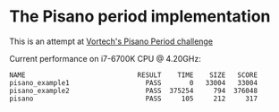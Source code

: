 The Pisano period implementation
================================

This is an attempt at [Vortech's Pisano Period challenge](https://github.com/vortechbv/pi-day-2023)

Current performance on i7-6700K CPU @ 4.20GHz:

    NAME                            RESULT    TIME    SIZE   SCORE
    pisano_example1                   PASS       0   33004   33004
    pisano_example2                   PASS  375254     794  376048
    pisano                            PASS     105     212     317
